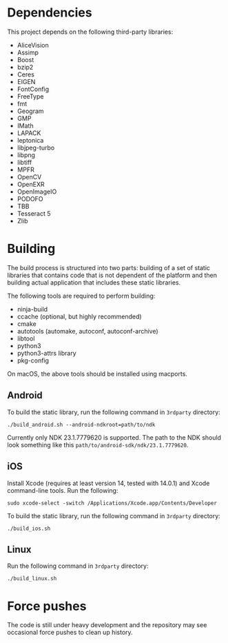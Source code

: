 
Dependencies
============

This project depends on the following third-party libraries:

 - AliceVision
 - Assimp
 - Boost
 - bzip2
 - Ceres
 - EIGEN
 - FontConfig
 - FreeType
 - fmt
 - Geogram
 - GMP
 - IMath
 - LAPACK
 - leptonica
 - libjpeg-turbo
 - libpng
 - libtiff
 - MPFR
 - OpenCV
 - OpenEXR
 - OpenImageIO
 - PODOFO
 - TBB
 - Tesseract 5
 - Zlib

Building
========

The build process is structured into two parts: building of a set of static libraries that contains
code that is not dependent of the platform and then building actual application that includes
these static libraries.

The following tools are required to perform building:

 - ninja-build
 - ccache (optional, but highly recommended)
 - cmake
 - autotools (automake, autoconf, autoconf-archive)
 - libtool
 - python3
 - python3-attrs library
 - pkg-config

On macOS, the above tools should be installed using macports.

Android
-------

To build the static library, run the following command in `3rdparty` directory:

```
./build_android.sh --android-ndkroot=path/to/ndk
```

Currently only NDK 23.1.7779620 is supported. The path to the NDK should look something like this
`path/to/android-sdk/ndk/23.1.7779620`.

iOS
---

Install Xcode (requires at least version 14, tested with 14.0.1) and Xcode command-line tools.
Run the following:

```
sudo xcode-select -switch /Applications/Xcode.app/Contents/Developer
```


To build the static library, run the following command in `3rdparty` directory:

```
./build_ios.sh
```

Linux
-----

Run the following command in `3rdparty` directory:

```
./build_linux.sh
```

Force pushes
============

The code is still under heavy development and the repository may see occasional force pushes to
clean up history.
